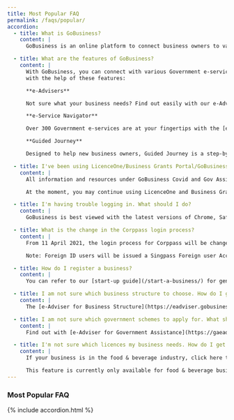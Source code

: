 ```yaml
---
title: Most Popular FAQ
permalink: /faqs/popular/
accordion:
  - title: What is GoBusiness?
    content: |
      GoBusiness is an online platform to connect business owners to various Government e-services and resources. This includes applying for registering a business, applying for licences and grants, and more. Jointly developed by Ministry of Trade and Industry (MTI), the Smart Nation and Digital Government Office (SNDGO), and GovTech, it also offers personalised help and recommendations for your business with our [e-Advisers](/e-services/guides-for-biz/).

  - title: What are the features of GoBusiness?
    content: |
      With GoBusiness, you can connect with various Government e-services and resources
      with the help of these features:

      **e-Advisers**

      Not sure what your business needs? Find out easily with our e-Advisers. Simply answer a few questions about your business and get helpful recommendations on grants you can apply for, next steps to start a business, and more. We have over [4 e-Advisers here](/e-services/guides-for-biz/) to help you use GoBusiness effectively.

      **e-Service Navigator**

      Over 300 Government e-services are at your fingertips with the [e-Service Navigator](/e-services/). An online directory of e-services and resources, it's a fast and easy way to locate what your business needs at a glance.

      **Guided Journey**

      Designed to help new business owners, Guided Journey is a step-by-step walkthrough to apply for the licences you need. This feature is currently only available for businesses in the [food services industry](https://foodservices.gobusiness.gov.sg/licences/foodservices?src=most_popular_faq){:target="_blank"}. We are also working on expanding the Guided Journey feature to help with other tasks such as applying for grants.

  - title: I've been using LicenceOne/Business Grants Portal/GoBusiness Covid/Gov Assist. Can I continue using them?
    content: |
      All information and resources under GoBusiness Covid and Gov Assist are now available on GoBusiness, under [Covid-19](/covid/) and [Government Assistance](/gov-assist/).

      At the moment, you may continue using LicenceOne and Business Grants Portal. Simply [log in to them via GoBusiness](/login/), with your SingPass.

  - title: I'm having trouble logging in. What should I do?
    content: |
      GoBusiness is best viewed with the latest versions of Chrome, Safari, Microsoft Edge and Firefox. Please ensure your pop-up blocker is disabled to access all features. If you are facing any technical difficulties, try restarting your Internet browser or <a href="/contact-us/" target="_blank">contact us</a> for help.

  - title: What is the change in the Corppass login process?
    content: |
      From 11 April 2021, the login process for Corppass will be changed to verify the user’s identity via Singpass first, before the user can proceed to access and transact with government digital services.

      Note: Foreign ID users will be issued a Singpass Foreign user Account (SFA) and the ‘Corppass 2FA for Foreigners’ app will no longer be used.  

  - title: How do I register a business?
    content: |
      You can refer to our [start-up guide](/start-a-business/) for general guidance on how to register and run a business in Singapore.

  - title: I am not sure which business structure to choose. How do I get started?
    content: |
      The [e-Adviser for Business Structure](https://eadviser.gobusiness.gov.sg/businessstructure?src=most_pop_faq){:target="_blank"} will help you identify which business structure(s) is most suitable, based on your business preferences and long-term needs. Alternatively, you can refer to our [Business Structure Comparison Table](/images/start/Types of Business Structures SG 30Apr2021.pdf){:target="_blank"}.

  - title: I am not sure which government schemes to apply for. What should I do?
    content: |
      Find out with [e-Adviser for Government Assistance](https://gaeadviser.gobusiness.gov.sg/?src=most_popular_faq){:target="_blank"}, a free online tool to help you select the relevant assistance schemes for your business. Simply answer a few questions about your business needs to get our recommendations.

  - title: I'm not sure which licences my business needs. How do I get started?
    content: |  
      If your business is in the food & beverage industry, click here to use our Guided Journey feature for step-by-step guidance to find out the licences you need, and apply for them.

      This feature is currently only available for food & beverage businesses, and we are working on expanding this to other industries.      
---
```


### Most Popular FAQ

{% include accordion.html %}

<script src="/jquery/bp-menu-new-tab.js"></script>
